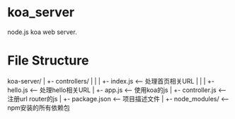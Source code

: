 # koa_server
node.js koa web server.

# File Structure
koa-server/
|
+- controllers/
|  |
|  +- index.js <-- 处理首页相关URL
|  |
|  +- hello.js <-- 处理hello相关URL
|
+- app.js <-- 使用koa的js
|
+- controller.js <-- 注册url router的js
|
+- package.json <-- 项目描述文件
|
+- node_modules/ <-- npm安装的所有依赖包